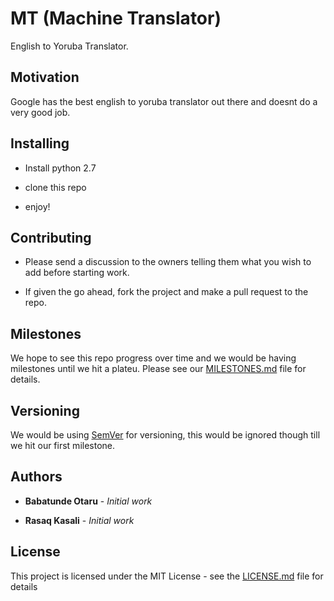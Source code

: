 # MT (Machine Translator)

English to Yoruba Translator.

## Motivation

Google has the best english to yoruba translator out there and doesnt do a very good job.


## Installing

- Install python 2.7

- clone this repo

- enjoy!

## Contributing

- Please send a discussion to the owners telling them what you wish to add before starting work.

- If given the go ahead, fork the project and make a pull request to the repo.

## Milestones

We hope to see this repo progress over time and we would be having milestones until we hit a plateu. Please see our [MILESTONES.md](https://github.com/otaruMendez/MT/blob/master/MILESTONES.md) file for details.

## Versioning

We would be using [SemVer](http://semver.org/) for versioning, this would be ignored though till we hit our first milestone.

## Authors

* **Babatunde Otaru** - *Initial work*

* **Rasaq Kasali** - *Initial work*

## License

This project is licensed under the MIT License - see the [LICENSE.md](https://github.com/otaruMendez/MT/blob/master/LICENSE.md) file for details


